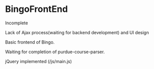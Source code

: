 BingoFrontEnd
=============

Incomplete

Lack of Ajax process(waiting for backend development) and UI design

Basic frontend of Bingo.

Waiting for completion of purdue-course-parser.

jQuery implemented  (/js/main.js)
